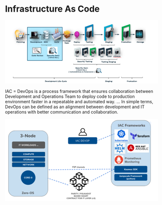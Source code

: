 # Infrastructure As Code

![](img/iac_overview.jpg)

IAC = DevOps is a process framework that ensures collaboration between Development and Operations Team to deploy code to production environment faster in a repeatable and automated way. ... In simple terms, DevOps can be defined as an alignment between development and IT operations with better communication and collaboration.


![](img/smartcontract_iac.jpg)

<!-- !!!include:smartcontract_toc -->